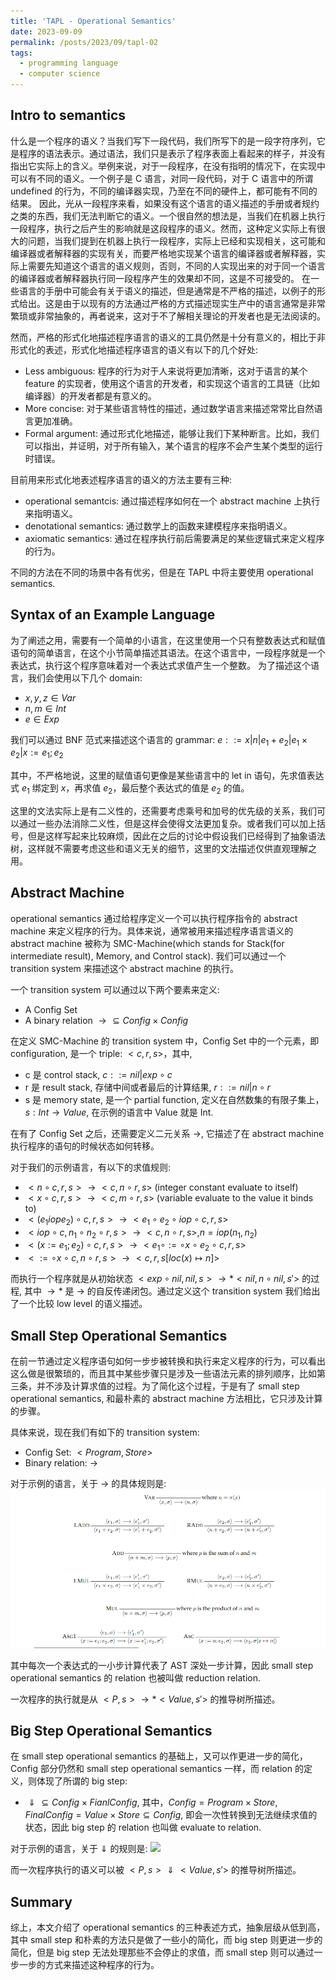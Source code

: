 ```yaml
---
title: 'TAPL - Operational Semantics'
date: 2023-09-09
permalink: /posts/2023/09/tapl-02
tags:
  - programming language
  - computer science
---
```


## Intro to semantics
什么是一个程序的语义？当我们写下一段代码，我们所写下的是一段字符序列，它是程序的语法表示。通过语法，我们只是表示了程序表面上看起来的样子，并没有指出它实际上的含义。举例来说，对于一段程序，在没有指明的情况下，在实现中可以有不同的语义。一个例子是 C 语言，对同一段代码，对于 C 语言中的所谓 undefined 的行为，不同的编译器实现，乃至在不同的硬件上，都可能有不同的结果。
因此，光从一段程序来看，如果没有这个语言的语义描述的手册或者规约之类的东西，我们无法判断它的语义。一个很自然的想法是，当我们在机器上执行一段程序，执行之后产生的影响就是这段程序的语义。然而，这种定义实际上有很大的问题，当我们提到在机器上执行一段程序，实际上已经和实现相关，这可能和编译器或者解释器的实现有关，而要严格地实现某个语言的编译器或者解释器，实际上需要先知道这个语言的语义规则，否则，不同的人实现出来的对于同一个语言的编译器或者解释器执行同一段程序产生的效果却不同，这是不可接受的。
在一些语言的手册中可能会有关于语义的描述，但是通常是不严格的描述，以例子的形式给出。这是由于以现有的方法通过严格的方式描述现实生产中的语言通常是非常繁琐或非常抽象的，再者说来，这对于不了解相关理论的开发者也是无法阅读的。

然而，严格的形式化地描述程序语言的语义的工具仍然是十分有意义的，相比于非形式化的表述，形式化地描述程序语言的语义有以下的几个好处:
- Less ambiguous: 程序的行为对于人来说将更加清晰，这对于语言的某个 feature 的实现者，使用这个语言的开发者，和实现这个语言的工具链（比如编译器）的开发者都是有意义的。
- More concise: 对于某些语言特性的描述，通过数学语言来描述常常比自然语言更加准确。
- Formal argument: 通过形式化地描述，能够让我们下某种断言。比如，我们可以指出，并证明，对于所有输入，某个语言的程序不会产生某个类型的运行时错误。

目前用来形式化地表述程序语言的语义的方法主要有三种: 
- operational semantcis: 通过描述程序如何在一个 abstract machine 上执行来指明语义。
- denotational semantics: 通过数学上的函数来建模程序来指明语义。
- axiomatic semantics: 通过在程序执行前后需要满足的某些逻辑式来定义程序的行为。

不同的方法在不同的场景中各有优劣，但是在 TAPL 中将主要使用 operational semantics.

## Syntax of an Example Language
为了阐述之用，需要有一个简单的小语言，在这里使用一个只有整数表达式和赋值语句的简单语言，在这个小节简单描述其语法。在这个语言中，一段程序就是一个表达式，执行这个程序意味着对一个表达式求值产生一个整数。
为了描述这个语言，我们会使用以下几个 domain:
- $x, y, z \in Var$
- $n, m \in Int$
- $e \in Exp$

我们可以通过 BNF 范式来描述这个语言的 grammar: $e::= x | n | e_1 + e_2 | e_1 \times e_2 | x := e_1;e_2$

其中，不严格地说，这里的赋值语句更像是某些语言中的 let in 语句，先求值表达式 $e_1$ 绑定到 $x$，再求值 $e_2$，最后整个表达式的值是 $e_2$ 的值。

这里的文法实际上是有二义性的，还需要考虑乘号和加号的优先级的关系，我们可以通过一些办法消除二义性，但是这样会使得文法更加复杂。或者我们可以加上括号，但是这样写起来比较麻烦，因此在之后的讨论中假设我们已经得到了抽象语法树，这样就不需要考虑这些和语义无关的细节，这里的文法描述仅供直观理解之用。

## Abstract Machine
operational semantics 通过给程序定义一个可以执行程序指令的 abstract machine 来定义程序的行为。具体来说，通常被用来描述程序语言语义的 abstract machine 被称为 SMC-Machine(which stands for Stack(for intermediate result), Memory, and Control stack). 我们可以通过一个 transition system 来描述这个 abstract machine 的执行。

一个 transition system 可以通过以下两个要素来定义:
- A Config Set
- A binary relation $\to \subseteq Config \times Config$

在定义 SMC-Machine 的 transition system 中，Config Set 中的一个元素，即 configuration, 是一个 triple: $<c, r, s>$，其中,
- c 是 control stack, $c::= nil | exp \circ c$
- r 是 result stack, 存储中间或者最后的计算结果, $r::= nil | n \circ r$
- s 是 memory state, 是一个 partial function, 定义在自然数集的有限子集上，$s: Int \to Value$, 在示例的语言中 Value 就是 Int.

在有了 Config Set 之后，还需要定义二元关系 $\to$, 它描述了在 abstract machine 执行程序的语句的时候状态如何转移。

对于我们的示例语言，有以下的求值规则:
- $<n\circ c, r, s> \to <c, n\circ r, s>$ (integer constant evaluate to itself)
- $<x\circ c, r, s> \to <c, m\circ r, s>$ (variable evaluate to the value it binds to)
- $<(e_1 iop e_2) \circ c, r, s> \to <e_1\circ e_2 \circ iop\circ c, r, s>$
- $<iop \circ c, n_1\circ n_2 \circ r, s> \to <c, n\circ r, s>, n = iop(n_1, n_2)$
- $<(x:=e_1;e_2)\circ c, r, s>\to <e_1\circ := \circ x \circ e_2 \circ c, r, s>$
- $<:=\circ x\circ c, n\circ r, s>\to <c, r, s[loc(x)\mapsto n]>$

而执行一个程序就是从初始状态 $<exp\circ nil, nil, s> \to * <nil, n\circ nil, s'>$ 的过程, 其中 $\to *$ 是 $\to$ 的自反传递闭包。通过定义这个 transition system 我们给出了一个比较 low level 的语义描述。

## Small Step Operational Semantics
在前一节通过定义程序语句如何一步步被转换和执行来定义程序的行为，可以看出这么做是很繁琐的，而且其中某些步骤只是涉及一些语法元素的排列顺序，比如第三条，并不涉及计算求值的过程。为了简化这个过程，于是有了 small step operational semantics, 和最朴素的 abstract machine 方法相比，它只涉及计算的步骤。

具体来说，现在我们有如下的 transition system:
- Config Set: $<Program, Store>$
- Binary relation: $\to$

对于示例的语言，关于 $\to$ 的具体规则是:
![](https://github.com/tiebreaker4869/images/blob/main/post/tapl021.png?raw=true)

其中每次一个表达式的一小步计算代表了 AST 深处一步计算，因此 small step operational semantics 的 relation 也被叫做 reduction relation.

一次程序的执行就是从 $<P, s> \to * <Value, s'>$ 的推导树所描述。

## Big Step Operational Semantics
在 small step operational semantics 的基础上，又可以作更进一步的简化，Config 部分仍然和 small step operational semantics 一样，而 relation 的定义，则体现了所谓的 big step:
- $\Downarrow \subseteq Config \times FianlConfig$, 其中，$Config = Program\times Store, FinalConfig=Value\times Store \subseteq Config$, 即会一次性转换到无法继续求值的状态，因此 big step 的 relation 也叫做 evaluate to relation.

对于示例的语言，关于 $\Downarrow$ 的规则是:
![](https://github.com/tiebreaker4869/images/blob/main/post/tapl023.png?raw=true)

而一次程序执行的语义可以被 $<P, s> \Downarrow <Value, s'>$ 的推导树所描述。

## Summary
综上，本文介绍了 operational semantics 的三种表述方式，抽象层级从低到高，其中 small step 和朴素的方法只是做了一些小的简化，而 big step 则更进一步的简化，但是 big step 无法处理那些不会停止的求值，而 small step 则可以通过一步一步的方式来描述这种程序的行为。